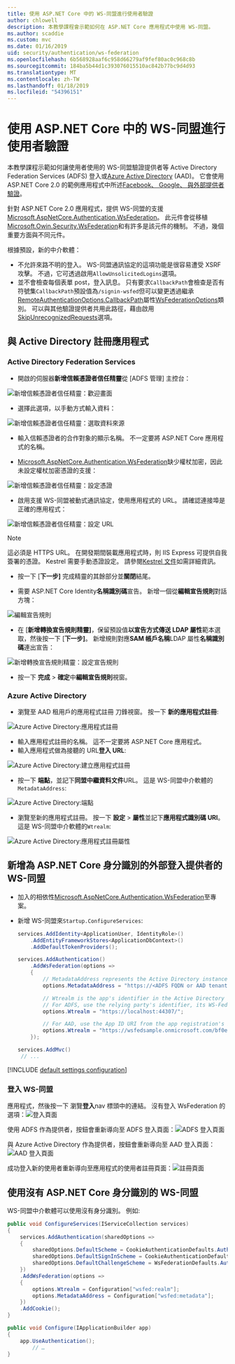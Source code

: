 ```yaml
---
title: 使用 ASP.NET Core 中的 WS-同盟進行使用者驗證
author: chlowell
description: 本教學課程會示範如何在 ASP.NET Core 應用程式中使用 WS-同盟。
ms.author: scaddie
ms.custom: mvc
ms.date: 01/16/2019
uid: security/authentication/ws-federation
ms.openlocfilehash: 6b568928aaf6c958d66279af9fef80ac0c968c8b
ms.sourcegitcommit: 184ba5b44d1c393076015510ac842b77bc9d4d93
ms.translationtype: MT
ms.contentlocale: zh-TW
ms.lasthandoff: 01/18/2019
ms.locfileid: "54396151"
---
```

# <a name="authenticate-users-with-ws-federation-in-aspnet-core"></a>使用 ASP.NET Core 中的 WS-同盟進行使用者驗證

本教學課程示範如何讓使用者使用的 WS-同盟驗證提供者等 Active Directory Federation Services (ADFS) 登入或[Azure Active Directory](/azure/active-directory/) (AAD)。 它會使用 ASP.NET Core 2.0 的範例應用程式中所述[Facebook、 Google、 與外部提供者驗證](xref:security/authentication/social/index)。

針對 ASP.NET Core 2.0 應用程式，提供 WS-同盟的支援[Microsoft.AspNetCore.Authentication.WsFederation](https://www.nuget.org/packages/Microsoft.AspNetCore.Authentication.WsFederation)。 此元件會從移植[Microsoft.Owin.Security.WsFederation](https://www.nuget.org/packages/Microsoft.Owin.Security.WsFederation)和有許多是該元件的機制。 不過，幾個重要方面與不同元件。

根據預設，新的中介軟體：

* 不允許來路不明的登入。 WS-同盟通訊協定的這項功能是很容易遭受 XSRF 攻擊。 不過，它可透過啟用`AllowUnsolicitedLogins`選項。
* 並不會檢查每個表單 post，登入訊息。 只有要求`CallbackPath`會檢查是否有符號集`CallbackPath`預設值為`/signin-wsfed`但可以變更透過繼承[RemoteAuthenticationOptions.CallbackPath](/dotnet/api/microsoft.aspnetcore.authentication.remoteauthenticationoptions.callbackpath)屬性[WsFederationOptions](/dotnet/api/microsoft.aspnetcore.authentication.wsfederation.wsfederationoptions)類別。 可以與其他驗證提供者共用此路徑，藉由啟用[SkipUnrecognizedRequests](/dotnet/api/microsoft.aspnetcore.authentication.wsfederation.wsfederationoptions.skipunrecognizedrequests)選項。

## <a name="register-the-app-with-active-directory"></a>與 Active Directory 註冊應用程式

### <a name="active-directory-federation-services"></a>Active Directory Federation Services

* 開啟的伺服器**新增信賴憑證者信任精靈**從 [ADFS 管理] 主控台：

![新增信賴憑證者信任精靈：歡迎畫面](ws-federation/_static/AdfsAddTrust.png)

* 選擇此選項，以手動方式輸入資料：

![新增信賴憑證者信任精靈：選取資料來源](ws-federation/_static/AdfsSelectDataSource.png)

* 輸入信賴憑證者的合作對象的顯示名稱。 不一定要將 ASP.NET Core 應用程式的名稱。

* [Microsoft.AspNetCore.Authentication.WsFederation](https://www.nuget.org/packages/Microsoft.AspNetCore.Authentication.WsFederation)缺少權杖加密，因此未設定權杖加密憑證的支援：

![新增信賴憑證者信任精靈：設定憑證](ws-federation/_static/AdfsConfigureCert.png)

* 啟用支援 WS-同盟被動式通訊協定，使用應用程式的 URL。 請確認連接埠是正確的應用程式：

![新增信賴憑證者信任精靈：設定 URL](ws-federation/_static/AdfsConfigureUrl.png)

> [!NOTE]
> 這必須是 HTTPS URL。 在開發期間裝載應用程式時，則 IIS Express 可提供自我簽署的憑證。 Kestrel 需要手動憑證設定。 請參閱[Kestrel 文件](xref:fundamentals/servers/kestrel)如需詳細資訊。

* 按一下 [**下一步]** 完成精靈的其餘部分並**關閉**結尾。

* 需要 ASP.NET Core Identity**名稱識別碼**宣告。 新增一個從**編輯宣告規則**對話方塊：

![編輯宣告規則](ws-federation/_static/EditClaimRules.png)

* 在 [**新增轉換宣告規則精靈]**，保留預設值**以宣告方式傳送 LDAP 屬性**範本選取，然後按一下 [**下一步]**。 新增規則對應**SAM 帳戶名稱**LDAP 屬性**名稱識別碼**連出宣告：

![新增轉換宣告規則精靈：設定宣告規則](ws-federation/_static/AddTransformClaimRule.png)

* 按一下 **完成** > **確定**中**編輯宣告規則**視窗。

### <a name="azure-active-directory"></a>Azure Active Directory

* 瀏覽至 AAD 租用戶的應用程式註冊 刀鋒視窗。 按一下 **新的應用程式註冊**:

![Azure Active Directory:應用程式註冊](ws-federation/_static/AadNewAppRegistration.png)

* 輸入應用程式註冊的名稱。 這不一定要將 ASP.NET Core 應用程式。
* 輸入應用程式做為接聽的 URL**登入 URL**:

![Azure Active Directory:建立應用程式註冊](ws-federation/_static/AadCreateAppRegistration.png)

* 按一下 **端點**，並記下**同盟中繼資料文件**URL。 這是 WS-同盟中介軟體的`MetadataAddress`:

![Azure Active Directory:端點](ws-federation/_static/AadFederationMetadataDocument.png)

* 瀏覽至新的應用程式註冊。 按一下 **設定** > **屬性**並記下**應用程式識別碼 URI**。 這是 WS-同盟中介軟體的`Wtrealm`:

![Azure Active Directory:應用程式註冊屬性](ws-federation/_static/AadAppIdUri.png)

## <a name="add-ws-federation-as-an-external-login-provider-for-aspnet-core-identity"></a>新增為 ASP.NET Core 身分識別的外部登入提供者的 WS-同盟

* 加入的相依性[Microsoft.AspNetCore.Authentication.WsFederation](https://www.nuget.org/packages/Microsoft.AspNetCore.Authentication.WsFederation)至專案。
* 新增 WS-同盟來`Startup.ConfigureServices`:

    ```csharp
    services.AddIdentity<ApplicationUser, IdentityRole>()
        .AddEntityFrameworkStores<ApplicationDbContext>()
        .AddDefaultTokenProviders();

    services.AddAuthentication()
        .AddWsFederation(options =>
        {
            // MetadataAddress represents the Active Directory instance used to authenticate users.
            options.MetadataAddress = "https://<ADFS FQDN or AAD tenant>/FederationMetadata/2007-06/FederationMetadata.xml";

            // Wtrealm is the app's identifier in the Active Directory instance.
            // For ADFS, use the relying party's identifier, its WS-Federation Passive protocol URL:
            options.Wtrealm = "https://localhost:44307/";

            // For AAD, use the App ID URI from the app registration's Properties blade:
            options.Wtrealm = "https://wsfedsample.onmicrosoft.com/bf0e7e6d-056e-4e37-b9a6-2c36797b9f01";
        });

    services.AddMvc()
     // ...
    ```

[!INCLUDE [default settings configuration](social/includes/default-settings.md)]

### <a name="log-in-with-ws-federation"></a>登入 WS-同盟

應用程式，然後按一下 瀏覽**登入**nav 標頭中的連結。 沒有登入 WsFederation 的選項：![登入頁面](ws-federation/_static/WsFederationButton.png)

使用 ADFS 作為提供者，按鈕會重新導向至 ADFS 登入頁面：![ADFS 登入頁面](ws-federation/_static/AdfsLoginPage.png)

與 Azure Active Directory 作為提供者，按鈕會重新導向至 AAD 登入頁面：![AAD 登入頁面](ws-federation/_static/AadSignIn.png)

成功登入新的使用者重新導向至應用程式的使用者註冊頁面：![註冊頁面](ws-federation/_static/Register.png)

## <a name="use-ws-federation-without-aspnet-core-identity"></a>使用沒有 ASP.NET Core 身分識別的 WS-同盟

WS-同盟中介軟體可以使用沒有身分識別。 例如: 

```csharp
public void ConfigureServices(IServiceCollection services)
{
    services.AddAuthentication(sharedOptions =>
    {
        sharedOptions.DefaultScheme = CookieAuthenticationDefaults.AuthenticationScheme;
        sharedOptions.DefaultSignInScheme = CookieAuthenticationDefaults.AuthenticationScheme;
        sharedOptions.DefaultChallengeScheme = WsFederationDefaults.AuthenticationScheme;
    })
    .AddWsFederation(options =>
    {
        options.Wtrealm = Configuration["wsfed:realm"];
        options.MetadataAddress = Configuration["wsfed:metadata"];
    })
    .AddCookie();
}

public void Configure(IApplicationBuilder app)
{
    app.UseAuthentication();
        // …
}
```
